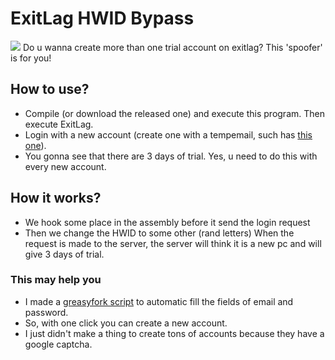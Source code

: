 # ExitLag HWID Bypass
<img src="https://www.exitlag.com/img/exitlag.png">
Do u wanna create more than one trial account on exitlag? This 'spoofer' is for you!

## How to use?
- Compile (or download the released one) and execute this program. Then execute ExitLag.
- Login with a new account (create one with a tempemail, such has <a href="https://www.developermail.com/mail/">this one</a>).
- You gonna see that there are 3 days of trial.
Yes, u need to do this with every new account.
    
## How it works?
  - We hook some place in the assembly before it send the login request
  - Then we change the HWID to some other (rand letters)
  When the request is made to the server, the server will think it is a new pc
  and will give 3 days of trial.		

### This may help you

 - I made a <a href="https://greasyfork.org/pt-BR/scripts/420383-automatic-create-account-exitlag">greasyfork script</a> to automatic fill the fields of email and password. 
 - So, with one click you can create a new account.
 - I just didn't make a thing to create tons of accounts because they have a google captcha.

